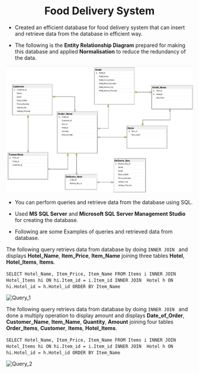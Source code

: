 <h1 align="center">
 Food Delivery System
</h1>

- Created an efficient database for food delivery system that can insert and retrieve data from the database in efficient way.

- The following is the **Entity Relationship Diagram** prepared for making this database and applied **Normalisation** to reduce the redundancy of the data.

![ER](/Screenshots/ER_Diagram.jpg)

- You can perform queries and retrieve data from the database using SQL.

- Used **MS SQL Server** and **Microsoft SQL Server Management Studio** for creating the database.

- Following are some Examples of queries and retrieved data from database.

The following query retrievs data from database by doing ```INNER JOIN ``` and displays **Hotel_Name**, **Item_Price**, **Item_Name** joining three tables **Hotel**, **Hotel_Items**, **Items**.

```SELECT Hotel_Name, Item_Price, Item_Name FROM Items i INNER JOIN Hotel_Items hi ON hi.Item_id = i.Item_id INNER JOIN  Hotel h ON hi.Hotel_id = h.Hotel_id ORDER BY Item_Name ```

![Query_1](/Screenshots/Query_Example_1.png)

The following query retrievs data from database by doing ```INNER JOIN ``` and done a multiply operation to display amount and displays **Date_of_Order**, **Customer_Name**, **Item_Name**, **Quantity**, **Amount** joining four tables **Order_Items**, **Customer**, **Items**, **Hotel_Items**.

```SELECT Hotel_Name, Item_Price, Item_Name FROM Items i INNER JOIN Hotel_Items hi ON hi.Item_id = i.Item_id INNER JOIN  Hotel h ON hi.Hotel_id = h.Hotel_id ORDER BY Item_Name ```

![Query_2](/Screenshots/Query_Example_2.png)
